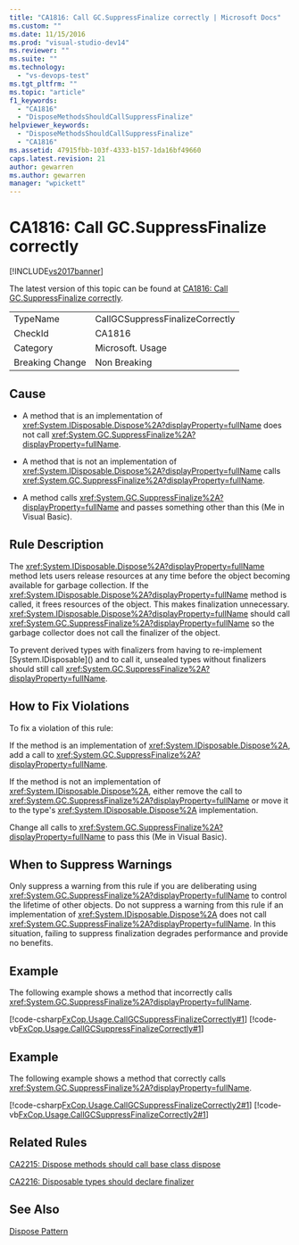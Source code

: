 ```yaml
---
title: "CA1816: Call GC.SuppressFinalize correctly | Microsoft Docs"
ms.custom: ""
ms.date: 11/15/2016
ms.prod: "visual-studio-dev14"
ms.reviewer: ""
ms.suite: ""
ms.technology:
  - "vs-devops-test"
ms.tgt_pltfrm: ""
ms.topic: "article"
f1_keywords:
  - "CA1816"
  - "DisposeMethodsShouldCallSuppressFinalize"
helpviewer_keywords:
  - "DisposeMethodsShouldCallSuppressFinalize"
  - "CA1816"
ms.assetid: 47915fbb-103f-4333-b157-1da16bf49660
caps.latest.revision: 21
author: gewarren
ms.author: gewarren
manager: "wpickett"
---
```

# CA1816: Call GC.SuppressFinalize correctly
[!INCLUDE[vs2017banner](../includes/vs2017banner.md)]

The latest version of this topic can be found at [CA1816: Call GC.SuppressFinalize correctly](https://docs.microsoft.com/visualstudio/code-quality/ca1816-call-gc-suppressfinalize-correctly).

|||
|-|-|
|TypeName|CallGCSuppressFinalizeCorrectly|
|CheckId|CA1816|
|Category|Microsoft. Usage|
|Breaking Change|Non Breaking|

## Cause

-   A method that is an implementation of <xref:System.IDisposable.Dispose%2A?displayProperty=fullName> does not call <xref:System.GC.SuppressFinalize%2A?displayProperty=fullName>.

-   A method that is not an implementation of <xref:System.IDisposable.Dispose%2A?displayProperty=fullName> calls <xref:System.GC.SuppressFinalize%2A?displayProperty=fullName>.

-   A method calls <xref:System.GC.SuppressFinalize%2A?displayProperty=fullName> and passes something other than this (Me in Visual Basic).

## Rule Description
 The <xref:System.IDisposable.Dispose%2A?displayProperty=fullName> method lets users release resources at any time before the object becoming available for garbage collection. If the <xref:System.IDisposable.Dispose%2A?displayProperty=fullName> method is called, it frees resources of the object. This makes finalization unnecessary. <xref:System.IDisposable.Dispose%2A?displayProperty=fullName> should call <xref:System.GC.SuppressFinalize%2A?displayProperty=fullName> so the garbage collector does not call the finalizer of the object.

 To prevent derived types with finalizers from having to re-implement [System.IDisposable](<!-- TODO: review code entity reference <xref:assetId:///System.IDisposable?qualifyHint=True&amp;autoUpgrade=False>  -->) and to call it, unsealed types without finalizers should still call <xref:System.GC.SuppressFinalize%2A?displayProperty=fullName>.

## How to Fix Violations
 To fix a violation of this rule:

 If the method is an implementation of <xref:System.IDisposable.Dispose%2A>, add a call to <xref:System.GC.SuppressFinalize%2A?displayProperty=fullName>.

 If the method is not an implementation of <xref:System.IDisposable.Dispose%2A>, either remove the call to <xref:System.GC.SuppressFinalize%2A?displayProperty=fullName> or move it to the type's <xref:System.IDisposable.Dispose%2A> implementation.

 Change all calls to <xref:System.GC.SuppressFinalize%2A?displayProperty=fullName> to pass this (Me in Visual Basic).

## When to Suppress Warnings
 Only suppress a warning from this rule if you are deliberating using <xref:System.GC.SuppressFinalize%2A?displayProperty=fullName> to control the lifetime of other objects. Do not suppress a warning from this rule if an implementation of <xref:System.IDisposable.Dispose%2A> does not call <xref:System.GC.SuppressFinalize%2A?displayProperty=fullName>. In this situation, failing to suppress finalization degrades performance and provide no benefits.

## Example
 The following example shows a method that incorrectly calls <xref:System.GC.SuppressFinalize%2A?displayProperty=fullName>.

 [!code-csharp[FxCop.Usage.CallGCSuppressFinalizeCorrectly#1](../snippets/csharp/VS_Snippets_CodeAnalysis/FxCop.Usage.CallGCSuppressFinalizeCorrectly/CS/FxCop.Usage.CallGCSuppressFinalizeCorrectly.cs#1)]
 [!code-vb[FxCop.Usage.CallGCSuppressFinalizeCorrectly#1](../snippets/visualbasic/VS_Snippets_CodeAnalysis/FxCop.Usage.CallGCSuppressFinalizeCorrectly/VB/FxCop.Usage.CallGCSuppressFinalizeCorrectly.vb#1)]

## Example
 The following example shows a method that correctly calls <xref:System.GC.SuppressFinalize%2A?displayProperty=fullName>.

 [!code-csharp[FxCop.Usage.CallGCSuppressFinalizeCorrectly2#1](../snippets/csharp/VS_Snippets_CodeAnalysis/FxCop.Usage.CallGCSuppressFinalizeCorrectly2/CS/FxCop.Usage.CallGCSuppressFinalizeCorrectly2.cs#1)]
 [!code-vb[FxCop.Usage.CallGCSuppressFinalizeCorrectly2#1](../snippets/visualbasic/VS_Snippets_CodeAnalysis/FxCop.Usage.CallGCSuppressFinalizeCorrectly2/VB/FxCop.Usage.CallGCSuppressFinalizeCorrectly2.vb#1)]

## Related Rules
 [CA2215: Dispose methods should call base class dispose](../code-quality/ca2215-dispose-methods-should-call-base-class-dispose.md)

 [CA2216: Disposable types should declare finalizer](../code-quality/ca2216-disposable-types-should-declare-finalizer.md)

## See Also
 [Dispose Pattern](http://msdn.microsoft.com/library/31a6c13b-d6a2-492b-9a9f-e5238c983bcb)



